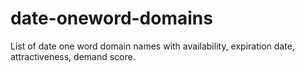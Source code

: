 # date-oneword-domains
List of date one word domain names with availability, expiration date, attractiveness, demand score.
